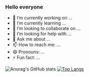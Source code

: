 ### Hello everyone

- 🔭 I’m currently working on ...
- 🌱 I’m currently learning ...
- 👯 I’m looking to collaborate on ...
- 🤔 I’m looking for help with ...
- 💬 Ask me about ...
- 📫 How to reach me: ...
- 😄 Pronouns: ...
- ⚡ Fun fact: ...

![Anurag's GitHub stats](https://github-readme-stats.vercel.app/api?username=anuraghazra&layout=compact)
[![Top Langs](https://github-readme-stats.vercel.app/api/top-langs/?username=15736701848&layout=compact)](https://github.com/anuraghazra/github-readme-stats)
